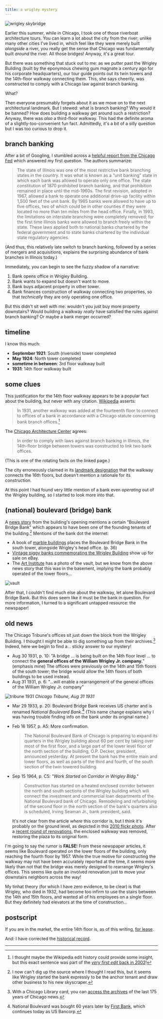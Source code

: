 ```yaml
---
title: a wrigley mystery
---
```


![wrigley skybridge](/assets/img/wrigley/bridge.jpeg)

Earlier this summer, while in Chicago, I took one of those riverboat architecture tours. You can learn a lot about the city from the river; unlike many other cities I've lived in, which feel like they were merely built _alongside_ a river, you really get the sense that Chicago was fundamentally built _around_ the river. All those bridges! Anyway, it's a great tour.

But there was something that stuck out to me: as we putter past the Wrigley Building (built by the eponymous chewing gum magnate a century ago for his corporate headquarters), our tour guide points out its twin towers and the 14th-floor walkway connecting them. This, she says cheerily, was constructed to comply with a Chicago law against branch banking.

What?

Then everyone presumably forgets about it as we move on to the next architectural landmark. But I stewed: what is branch banking? Why would it be banned? How does building a walkway get around such a restriction? Anyway, there was _also_ a third-floor walkway. This had the definite aroma of a slightly-too-convenient fun fact. Admittedly, it's a bit of a silly question but I was too curious to drop it.

## branch banking

After a bit of Googling, I stumbled across a [helpful report from the Chicago Fed](https://www.chicagofed.org/publications/chicago-fed-letter/2007/may-238) which answered my first question. The authors summarize:

> The state of Illinois was one of the most restrictive bank branching states in the country. It was what is known as a “unit banking” state in which each bank was allowed to operate only one office. The state constitution of 1870 prohibited branch banking, and that prohibition remained in place until the mid-1960s. The first revision, adopted in 1967, allowed a bank to operate one additional drive-up facility within 1,500 feet of the unit bank. By 1985 banks were allowed to have up to five offices, two of which could be in other counties if they were located no more than ten miles from the head office. Finally, in 1993, the limitations on interstate branching were completely removed; for the first time Illinois banks were allowed to branch freely within the state. These laws applied both to national banks chartered by the federal government and to state banks chartered by the individual state regulatory agencies.

(And thus, this relatively late switch to branch banking, followed by a series of mergers and acquisitions, explains the surprising abundance of bank branches in Illinois today.)

Immediately, you can begin to see the fuzzy shadow of a narrative:
1. Bank opens office in Wrigley Building.
2. Bank wants to expand but doesn't want to move.
3. Bank buys adjacent property in other tower.
4. Bank finances construction of walkway connecting two properties, so that _technically_ they are only operating one office.

But this didn't sit well with me: wouldn't you just buy more property downstairs? Would building a walkway _really_ have satisfied the rules against branch banking? Or maybe a bank merger occurred?

## timeline

I know this much:

- **September 1921**: South (riverside) tower completed
- **May 1924**: North tower completed
- **sometime in between**: 3rd floor walkway built
- **1931**: 14th floor walkway built

## some clues

This justification for the 14th floor walkway appears to be a popular fact about the building, but never with any citation. [Wikipedia](https://en.wikipedia.org/w/index.php?title=Wrigley_Building&oldid=1233835878) asserts:

> In 1931, another walkway was added at the fourteenth floor to connect to offices of a bank in accordance with a Chicago statute concerning bank branch offices.[^1]

[^1]: I thought maybe the Wikipedia edit history could provide some insight, but this exact sentence was part of the [_very first edit_ back in 2002](https://en.wikipedia.org/w/index.php?title=Wrigley_Building&oldid=151731)!

The [Chicago Architecture Center](https://www.architecture.org/learn/resources/buildings-of-chicago/building/wrigley-building/) agrees:

> In order to comply with laws against branch banking in Illinois, the 14th-floor bridge between towers was constructed to link two bank offices.

(This is one of the rotating facts on the linked page.)

The city erroneously claimed in its [landmark designation](https://www.chicago.gov/content/dam/city/depts/zlup/Historic_Preservation/Publications/Wrigley_Building.pdf) that the walkway connects the 16th floors, but doesn't mention a rationale for its construction.

At this point I had found very little mention of a bank even _operating_ out of the Wrigley building, so I started to look more into that.

## (national) boulevard (bridge) bank

A [news story](https://chicagology.com/skyscrapers/skyscrapers075/) from the building's opening mentions a certain "Boulevard Bridge Bank" which appears to have been one of the founding tenants of the building.[^2] Mentions of the bank dot the internet:

[^2]: I now can't dig up the source where I thought I read this, but it seems like Wrigley started the bank expressly to be the anchor tenant and draw other business to his new skyscraper.

- A book of [marble buildings](https://usmodernist.org/TTA/TTA-1925-10.pdf) places the Boulevard Bridge Bank in the south tower, alongside Wrigley's head office. (p. 36)
- [Vintage piggy banks commemorating the Wrigley Building](https://www.ebay.com/itm/364208642975) show up for sale on eBay.
- The [Art Institute](https://artic.contentdm.oclc.org/digital/collection/mqc/id/24068/rec/14) has a photo of the vault, but we know from the above news story that this was in the basement, implying the bank probably operated of the lower floors...

![vault](/assets/img/wrigley/vault.jpg)

After that, I couldn't find much else about the walkway, let alone Boulevard Bridge Bank. But this does seem like it must be the bank in question. For more information, I turned to a significant untapped resource: the newspaper!

## old news

The Chicago Tribune's offices sit just down the block from the Wrigley Building. I thought I might be able to dig something up from their archives.[^3] Indeed, here we begin to find a... sticky answer to our mystery!

[^3]: With a Chicago Library card, you can [access the archives](https://www.chipublib.org/chicago-newspapers-on-microfilm/) of the last 175 years of Chicago news.


- Aug 30 1931, p. 10: "A bridge ... is being built on the 14th floor level ... to connect the **general offices of the William Wrigley Jr. company.**" (emphasis mine) The offices were previously on the 14th and 15th floors of the south tower; the bridge would allow the 14th floors of both buildings to be used instead.
- Aug 31 1931, p. 6: "...will enable a rearrangement of the general offices of the William Wrigley Jr. company"

![tribune 1931](/assets/img/wrigley/tribune31.png)
*Chicago Tribune, Aug 31 1931*

- Mar 29 1933, p. 20: Boulevard Bridge Bank receives US charter and is renamed *National Boulevard Bank*.[^4] (This name change explains why I was having trouble finding info on the bank under its original name.)

[^4]: National Boulevard was bought 60 years later by [First Bank](https://en.wikipedia.org/wiki/First_Bank_System#Expansion_in_Illinois), which continues today as US Bancorp.

- Feb 16 1957, p. A5: More confirmation.

    > The National Boulevard Bank of Chicago is preparing to expand its quarters in the Wrigley building about 60 per cent by taking over most of the first floor, and a large part of the lower level floor of the north section of the building, O.P. Decker, president, announced yesterday. At present the bank has the entire main and lower floors, as well as parts of the third and fourth, of the south section of the twin towered building.

- Sep 15 1964, p. C5: *"Work Started on Corridor in Wrigley Bldg."*

    > Construction has started on a heated enclosed corridor between the north and south sections of the Wrigley building which will connect the investment and commercial loan departments of the National Boulevard bank of Chicago. Remodeling and refurbishing of the second floor in the north section of the bank's quarters also is scheduled, Irving Seaman Jr., bank president, said.

    It's not clear from the article _where_ this corridor is, but I think it's probably on the ground level, as depicted in this [2010 flickr photo](https://www.flickr.com/photos/boscdanjou/5210388979). After a [recent round of renovations](https://www.gpchicago.com/architecture/wrigley-building/pdf/), the enclosed walkway was removed, restoring the plaza to its original form. 

I'm going to say the rumor is **FALSE**! From these newspaper articles, it seems like Boulevard operated on the lower floors of the building, only reaching the fourth floor by 1957. While the true motive for constructing the walkway may not have been accurately reported at the time, it seems more likely than not that the bridge was merely designed to rearrange Wrigley's offices. This seems like quite an involved renovation just to move your downstairs neighbors across the way!

My tinhat theory (for which I have zero evidence, to be clear) is that Wrigley, who died in 1932, had become too infirm to use the stairs between the 14th and 15th floors, and wanted all of his employees on a single floor. But they definitely had elevators at the time of construction...

## postscript

If you are in the market, the entire 14th floor is, as of this writing, [for lease](https://zeller.us/thewrigleybuilding/wp-content/uploads/sites/21/2020/06/410_N1400_19617-RSF_400_S1400_9478-RSF-Combined-1.pdf).

And: I have corrected the [historical record](https://en.wikipedia.org/wiki/Wrigley_Building).

---




